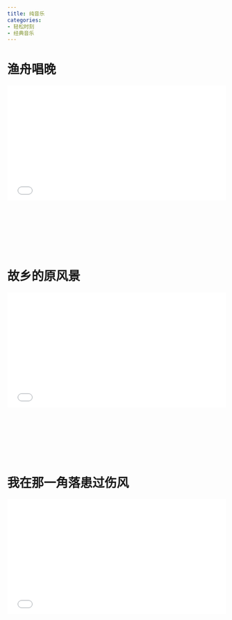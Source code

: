 ```yaml
---
title: 纯音乐
categories: 
- 轻松时刻
- 经典音乐
---
```


# 渔舟唱晚

<div style="position: relative; width: 100%; height: 0; padding-bottom: 75%;">
<iframe src="//player.bilibili.com/player.html?aid=588673838&bvid=BV18B4y1M7S7&cid=354904692&page=1&high_quality=1&danmaku=0" scrolling="no" border="0" frameborder="no" framespacing="0" allowfullscreen="true" style="position: absolute; width: 100%; height: 70%; Left: 0; top: 0;"></iframe></div>

# 故乡的原风景

<div style="position: relative; width: 100%; height: 0; padding-bottom: 75%;">
<iframe src="//player.bilibili.com/player.html?aid=15936002&bvid=BV1ix411E7nN&cid=26005633&page=1&high_quality=1&danmaku=0" scrolling="no" border="0" frameborder="no" framespacing="0" allowfullscreen="true" style="position: absolute; width: 100%; height: 70%; Left: 0; top: 0;"></iframe></div>

# 我在那一角落患过伤风

<div style="position: relative; width: 100%; height: 0; padding-bottom: 75%;">
<iframe src="//player.bilibili.com/player.html?aid=19048187&bvid=BV1vW411H7w1&cid=31072833&page=1&high_quality=1&danmaku=0" scrolling="no" border="0" frameborder="no" framespacing="0" allowfullscreen="true" style="position: absolute; width: 100%; height: 70%; Left: 0; top: 0;"></iframe></div>